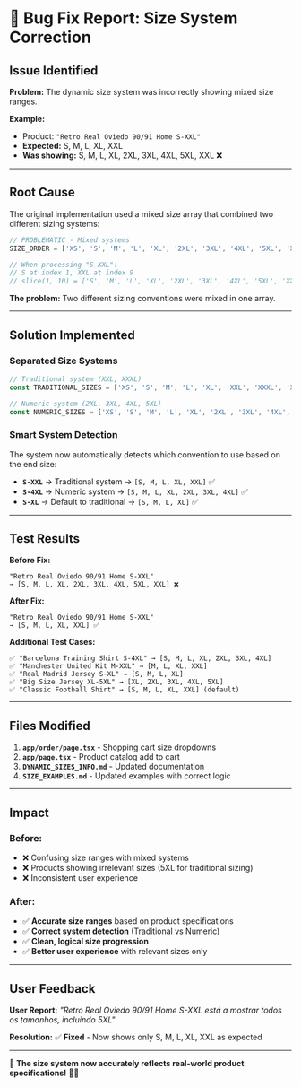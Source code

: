 # 🐛 Bug Fix Report: Size System Correction

## Issue Identified
**Problem:** The dynamic size system was incorrectly showing mixed size ranges.

**Example:**
- Product: `"Retro Real Oviedo 90/91 Home S-XXL"`  
- **Expected:** S, M, L, XL, XXL
- **Was showing:** S, M, L, XL, 2XL, 3XL, 4XL, 5XL, XXL ❌

---

## Root Cause
The original implementation used a mixed size array that combined two different sizing systems:
```typescript
// PROBLEMATIC - Mixed systems
SIZE_ORDER = ['XS', 'S', 'M', 'L', 'XL', '2XL', '3XL', '4XL', '5XL', 'XXL', 'XXXL', 'XXXXL'];

// When processing "S-XXL":
// S at index 1, XXL at index 9
// slice(1, 10) = ['S', 'M', 'L', 'XL', '2XL', '3XL', '4XL', '5XL', 'XXL'] ❌
```

**The problem:** Two different sizing conventions were mixed in one array.

---

## Solution Implemented

### **Separated Size Systems**
```typescript
// Traditional system (XXL, XXXL)
const TRADITIONAL_SIZES = ['XS', 'S', 'M', 'L', 'XL', 'XXL', 'XXXL', 'XXXXL'];

// Numeric system (2XL, 3XL, 4XL, 5XL)  
const NUMERIC_SIZES = ['XS', 'S', 'M', 'L', 'XL', '2XL', '3XL', '4XL', '5XL'];
```

### **Smart System Detection**
The system now automatically detects which convention to use based on the end size:

- **`S-XXL`** → Traditional system → `[S, M, L, XL, XXL]` ✅
- **`S-4XL`** → Numeric system → `[S, M, L, XL, 2XL, 3XL, 4XL]` ✅
- **`S-XL`** → Default to traditional → `[S, M, L, XL]` ✅

---

## Test Results

**Before Fix:**
```
"Retro Real Oviedo 90/91 Home S-XXL"
→ [S, M, L, XL, 2XL, 3XL, 4XL, 5XL, XXL] ❌
```

**After Fix:**
```
"Retro Real Oviedo 90/91 Home S-XXL"
→ [S, M, L, XL, XXL] ✅
```

**Additional Test Cases:**
```
✅ "Barcelona Training Shirt S-4XL" → [S, M, L, XL, 2XL, 3XL, 4XL]
✅ "Manchester United Kit M-XXL" → [M, L, XL, XXL] 
✅ "Real Madrid Jersey S-XL" → [S, M, L, XL]
✅ "Big Size Jersey XL-5XL" → [XL, 2XL, 3XL, 4XL, 5XL]
✅ "Classic Football Shirt" → [S, M, L, XL, XXL] (default)
```

---

## Files Modified

1. **`app/order/page.tsx`** - Shopping cart size dropdowns
2. **`app/page.tsx`** - Product catalog add to cart
3. **`DYNAMIC_SIZES_INFO.md`** - Updated documentation  
4. **`SIZE_EXAMPLES.md`** - Updated examples with correct logic

---

## Impact

### **Before:**
- ❌ Confusing size ranges with mixed systems
- ❌ Products showing irrelevant sizes (5XL for traditional sizing)
- ❌ Inconsistent user experience

### **After:**
- ✅ **Accurate size ranges** based on product specifications
- ✅ **Correct system detection** (Traditional vs Numeric)
- ✅ **Clean, logical size progression**
- ✅ **Better user experience** with relevant sizes only

---

## User Feedback
**User Report:** *"Retro Real Oviedo 90/91 Home S-XXL está a mostrar todos os tamanhos, incluindo 5XL"*

**Resolution:** ✅ **Fixed** - Now shows only S, M, L, XL, XXL as expected

---

**🎯 The size system now accurately reflects real-world product specifications!** 📏✨
